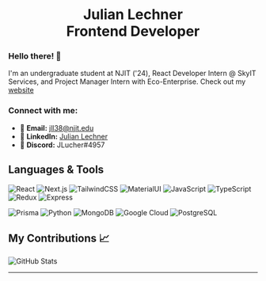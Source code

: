 <h1 align="center">Julian Lechner<br/>Frontend Developer</h1>


### Hello there! 👋

I'm an undergraduate student at NJIT ('24), React Developer Intern @ SkyIT Services, and Project Manager Intern with Eco-Enterprise.
Check out my [website](http://jlechner.com)

### Connect with me:


- 📧 **Email:** [jll38@njit.edu](mailto:jll38@njit.edu)
- 🔗 **LinkedIn:** [Julian Lechner](https://www.linkedin.com/in/julianllechner/)
- 💬 **Discord:** JLucher#4957

## Languages & Tools

![React](https://img.shields.io/badge/-ReactJs-61DAFB?logo=react&logoColor=white&style=for-the-badge) ![Next.js](https://img.shields.io/badge/next.js-000000?style=for-the-badge&logo=nextdotjs&logoColor=white)
![TailwindCSS](https://img.shields.io/badge/Tailwind_CSS-38B2AC?style=for-the-badge&logo=tailwind-css&logoColor=white)
![MaterialUI](https://img.shields.io/badge/Material--UI-0081CB?style=for-the-badge&logo=material-ui&logoColor=white)
![JavaScript](https://img.shields.io/badge/JavaScript-323330?style=for-the-badge&logo=javascript&logoColor=F7DF1E)
![TypeScript](https://img.shields.io/badge/TypeScript-007ACC?style=for-the-badge&logo=typescript&logoColor=white)
![Redux](https://img.shields.io/badge/Redux-593D88?style=for-the-badge&logo=redux&logoColor=white)
![Express](https://img.shields.io/badge/Express.js-404D59?style=for-the-badge)

![Prisma](https://img.shields.io/badge/Prisma-3982CE?style=for-the-badge&logo=Prisma&logoColor=white)
![Python](https://img.shields.io/badge/Python-3776AB?style=for-the-badge&logo=python&logoColor=white) ![MongoDB](https://img.shields.io/badge/MongoDB-4EA94B?style=for-the-badge&logo=mongodb&logoColor=white)
![Google Cloud](https://img.shields.io/badge/Google_Cloud-4285F4?style=for-the-badge&logo=google-cloud&logoColor=white)
![PostgreSQL](https://img.shields.io/badge/PostgreSQL-316192?style=for-the-badge&logo=postgresql&logoColor=white)





## My Contributions 📈

![GitHub Stats](https://github-readme-stats.vercel.app/api?username=jll38&show_icons=true&count_private=true&hide_border=true&theme=tokyonight)

---
